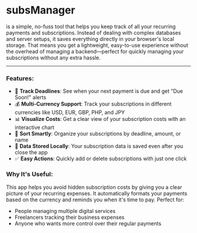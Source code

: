 # subsManager
is a simple, no-fuss tool that helps you keep track of all your recurring payments and subscriptions. Instead of dealing with complex databases and server setups, it saves everything directly in your browser's local storage. That means you get a lightweight, easy-to-use experience without the overhead of managing a backend—perfect for quickly managing your subscriptions without any extra hassle.

---

### Features:

- 📅 **Track Deadlines**: See when your next payment is due and get "Due Soon!" alerts
- 💰 **Multi-Currency Support**: Track your subscriptions in different currencies like USD, EUR, GBP, PHP, and JPY
- 📊 **Visualize Costs**: Get a clear view of your subscription costs with an interactive chart
- 🔄 **Sort Smartly**: Organize your subscriptions by deadline, amount, or name
- 💾 **Data Stored Locally**: Your subscription data is saved even after you close the app
- ✅ **Easy Actions**: Quickly add or delete subscriptions with just one click

### Why It's Useful:
This app helps you avoid hidden subscription costs by giving you a clear picture of your recurring expenses. It automatically formats your payments based on the currency and reminds you when it's time to pay. Perfect for:
- People managing multiple digital services
- Freelancers tracking their business expenses
- Anyone who wants more control over their regular payments
